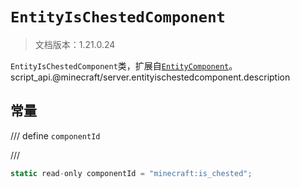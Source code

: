# `EntityIsChestedComponent`

> 文档版本：1.21.0.24

`EntityIsChestedComponent`类，扩展自[`EntityComponent`](./entitycomponent.md)。script_api.@minecraft/server.entityischestedcomponent.description

## 常量

/// define
`componentId`


///

```js
static read-only componentId = "minecraft:is_chested";
```

